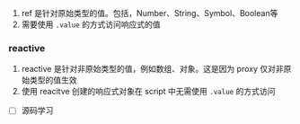 1. ref 是针对原始类型的值。包括，Number、String、Symbol、Boolean等
2. 需要使用 `.value` 的方式访问响应式的值

### reactive
1. reactive 是针对非原始类型的值，例如数组、对象。这是因为 proxy 仅对非原始类型的值生效
2. 使用 reacitve 创建的响应式对象在 script 中无需使用 `.value` 的方式访问

- [ ] 源码学习